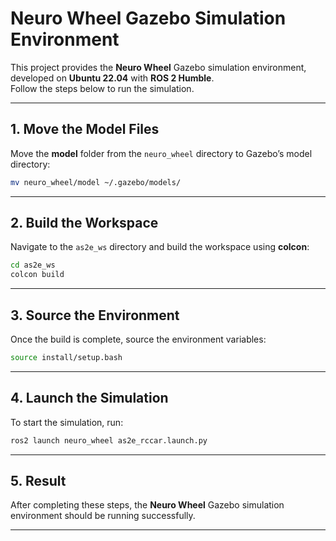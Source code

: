 # Neuro Wheel Gazebo Simulation Environment

This project provides the **Neuro Wheel** Gazebo simulation environment, developed on **Ubuntu 22.04** with **ROS 2 Humble**.  
Follow the steps below to run the simulation.

---

## 1. Move the Model Files
Move the **model** folder from the `neuro_wheel` directory to Gazebo’s model directory:

```bash
mv neuro_wheel/model ~/.gazebo/models/
```

---

## 2. Build the Workspace
Navigate to the `as2e_ws` directory and build the workspace using **colcon**:

```bash
cd as2e_ws
colcon build
```

---

## 3. Source the Environment
Once the build is complete, source the environment variables:

```bash
source install/setup.bash
```

---

## 4. Launch the Simulation
To start the simulation, run:

```bash
ros2 launch neuro_wheel as2e_rccar.launch.py
```

---

## 5. Result
After completing these steps, the **Neuro Wheel** Gazebo simulation environment should be running successfully.

---

